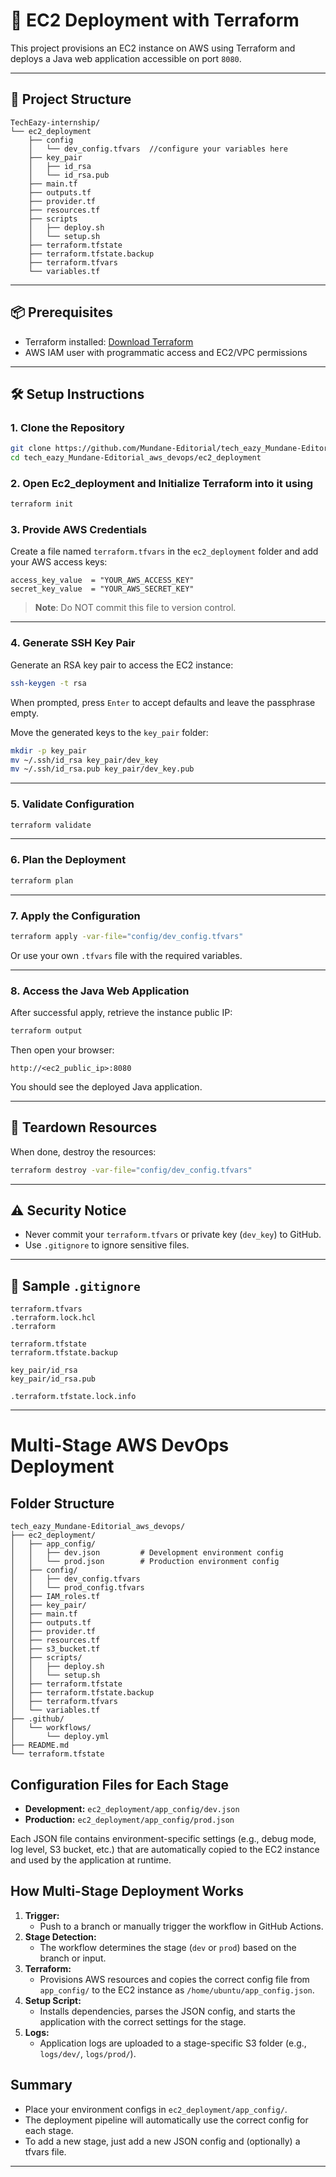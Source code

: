 # 🚀 EC2 Deployment with Terraform

This project provisions an EC2 instance on AWS using Terraform and deploys a Java web application accessible on port `8080`.

---

## 📆 Project Structure

```
TechEazy-internship/
└── ec2_deployment
    ├── config
    │   └── dev_config.tfvars  //configure your variables here
    ├── key_pair
    │   ├── id_rsa
    │   └── id_rsa.pub
    ├── main.tf
    ├── outputs.tf
    ├── provider.tf
    ├── resources.tf
    ├── scripts
    │   ├── deploy.sh
    │   └── setup.sh
    ├── terraform.tfstate
    ├── terraform.tfstate.backup
    ├── terraform.tfvars
    └── variables.tf
```
---

## 📦 Prerequisites

- Terraform installed: [Download Terraform](https://www.terraform.io/downloads)
- AWS IAM user with programmatic access and EC2/VPC permissions

---

## 🛠️ Setup Instructions

### 1. Clone the Repository

```bash
git clone https://github.com/Mundane-Editorial/tech_eazy_Mundane-Editorial_aws_devops.git
cd tech_eazy_Mundane-Editorial_aws_devops/ec2_deployment
```

### 2. Open Ec2_deployment and Initialize Terraform into it using 

```bash
terraform init
```

### 3. Provide AWS Credentials

Create a file named `terraform.tfvars` in the `ec2_deployment` folder and add your AWS access keys:

```hcl
access_key_value  = "YOUR_AWS_ACCESS_KEY"
secret_key_value  = "YOUR_AWS_SECRET_KEY"
```

> **Note**: Do NOT commit this file to version control.

---

### 4. Generate SSH Key Pair

Generate an RSA key pair to access the EC2 instance:

```bash
ssh-keygen -t rsa
```

When prompted, press `Enter` to accept defaults and leave the passphrase empty.

Move the generated keys to the `key_pair` folder:

```bash
mkdir -p key_pair
mv ~/.ssh/id_rsa key_pair/dev_key
mv ~/.ssh/id_rsa.pub key_pair/dev_key.pub
```

---

### 5. Validate Configuration

```bash
terraform validate
```

---

### 6. Plan the Deployment

```bash
terraform plan
```

---

### 7. Apply the Configuration

```bash
terraform apply -var-file="config/dev_config.tfvars"
```

Or use your own `.tfvars` file with the required variables.

---

### 8. Access the Java Web Application

After successful apply, retrieve the instance public IP:

```bash
terraform output
```

Then open your browser:

```
http://<ec2_public_ip>:8080
```

You should see the deployed Java application.

---

## 🧹 Teardown Resources

When done, destroy the resources:

```bash
terraform destroy -var-file="config/dev_config.tfvars"
```

---

## ⚠️ Security Notice

- Never commit your `terraform.tfvars` or private key (`dev_key`) to GitHub.
- Use `.gitignore` to ignore sensitive files.

---

## 📁 Sample `.gitignore`

```gitignore
terraform.tfvars
.terraform.lock.hcl
.terraform

terraform.tfstate
terraform.tfstate.backup

key_pair/id_rsa
key_pair/id_rsa.pub

.terraform.tfstate.lock.info
```

---



# Multi-Stage AWS DevOps Deployment

## Folder Structure

```
tech_eazy_Mundane-Editorial_aws_devops/
├── ec2_deployment/
│   ├── app_config/
│   │   ├── dev.json         # Development environment config
│   │   └── prod.json        # Production environment config
│   ├── config/
│   │   ├── dev_config.tfvars
│   │   └── prod_config.tfvars
│   ├── IAM_roles.tf
│   ├── key_pair/
│   ├── main.tf
│   ├── outputs.tf
│   ├── provider.tf
│   ├── resources.tf
│   ├── s3_bucket.tf
│   ├── scripts/
│   │   ├── deploy.sh
│   │   └── setup.sh
│   ├── terraform.tfstate
│   ├── terraform.tfstate.backup
│   ├── terraform.tfvars
│   └── variables.tf
├── .github/
│   └── workflows/
│       └── deploy.yml
├── README.md
└── terraform.tfstate
```

## Configuration Files for Each Stage

- **Development:** `ec2_deployment/app_config/dev.json`
- **Production:**  `ec2_deployment/app_config/prod.json`

Each JSON file contains environment-specific settings (e.g., debug mode, log level, S3 bucket, etc.) that are automatically copied to the EC2 instance and used by the application at runtime.

## How Multi-Stage Deployment Works

1. **Trigger:**
   - Push to a branch or manually trigger the workflow in GitHub Actions.
2. **Stage Detection:**
   - The workflow determines the stage (`dev` or `prod`) based on the branch or input.
3. **Terraform:**
   - Provisions AWS resources and copies the correct config file from `app_config/` to the EC2 instance as `/home/ubuntu/app_config.json`.
4. **Setup Script:**
   - Installs dependencies, parses the JSON config, and starts the application with the correct settings for the stage.
5. **Logs:**
   - Application logs are uploaded to a stage-specific S3 folder (e.g., `logs/dev/`, `logs/prod/`).

## Summary
- Place your environment configs in `ec2_deployment/app_config/`.
- The deployment pipeline will automatically use the correct config for each stage.
- To add a new stage, just add a new JSON config and (optionally) a tfvars file.

---
